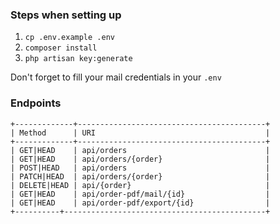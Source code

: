 ### Steps when setting up

1. `cp .env.example .env`
2. `composer install`
3. `php artisan key:generate`

Don't forget to fill your mail credentials in your `.env` 

### Endpoints

```
+-------------+------------------------------------------+
| Method      | URI                                      |
+-------------+------------------------------------------+
| GET|HEAD    | api/orders                               |
| GET|HEAD    | api/orders/{order}                       |
| POST|HEAD   | api/orders                               |
| PATCH|HEAD  | api/orders/{order}                       |
| DELETE|HEAD | api/{order}                              |
| GET|HEAD    | api/order-pdf/mail/{id}                  |
| GET|HEAD    | api/order-pdf/export/{id}                |
+----------+---------------------------------------------+
```
